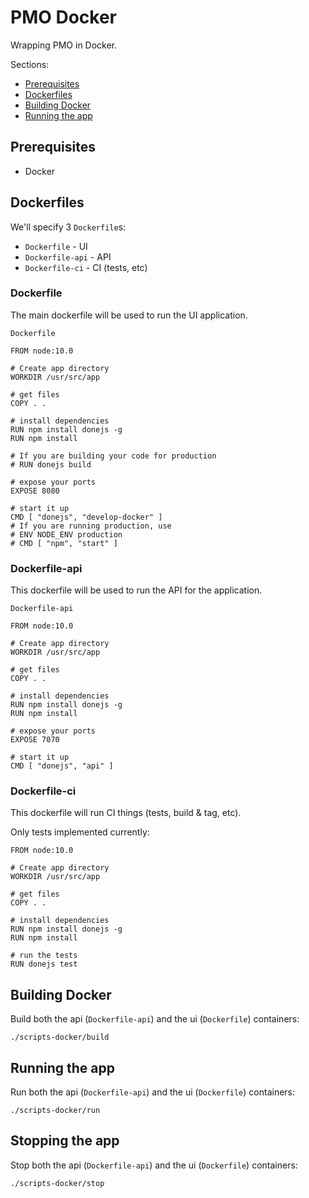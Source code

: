 # PMO Docker

Wrapping PMO in Docker.

Sections:
- [Prerequisites](#prerequisites)
- [Dockerfiles](#dockerfiles)
- [Building Docker](#building-docker)
- [Running the app](#running-the-app)

## Prerequisites

- Docker

## Dockerfiles

We'll specify 3 `Dockerfile`s:

- `Dockerfile` - UI
- `Dockerfile-api` - API
- `Dockerfile-ci` - CI (tests, etc)

### Dockerfile

The main dockerfile will be used to run the UI application.

`Dockerfile`
```
FROM node:10.0

# Create app directory
WORKDIR /usr/src/app

# get files
COPY . .

# install dependencies
RUN npm install donejs -g
RUN npm install

# If you are building your code for production
# RUN donejs build

# expose your ports
EXPOSE 8080

# start it up
CMD [ "donejs", "develop-docker" ]
# If you are running production, use
# ENV NODE_ENV production
# CMD [ "npm", "start" ]
```

### Dockerfile-api

This dockerfile will be used to run the API for the application.

`Dockerfile-api`
```
FROM node:10.0

# Create app directory
WORKDIR /usr/src/app

# get files
COPY . .

# install dependencies
RUN npm install donejs -g
RUN npm install

# expose your ports
EXPOSE 7070

# start it up
CMD [ "donejs", "api" ]
```

### Dockerfile-ci

This dockerfile will run CI things (tests, build & tag, etc).

Only tests implemented currently:

```
FROM node:10.0

# Create app directory
WORKDIR /usr/src/app

# get files
COPY . .

# install dependencies
RUN npm install donejs -g
RUN npm install

# run the tests
RUN donejs test
```

## Building Docker

Build both the api (`Dockerfile-api`) and the ui (`Dockerfile`) containers:
```
./scripts-docker/build
```

## Running the app

Run both the api (`Dockerfile-api`) and the ui (`Dockerfile`) containers:
```
./scripts-docker/run
```

## Stopping the app

Stop both the api (`Dockerfile-api`) and the ui (`Dockerfile`) containers:
```
./scripts-docker/stop
```
